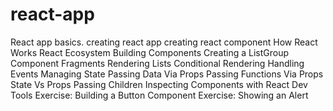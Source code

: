 # react-app
React app basics.
 creating react app
 creating react component
 How React Works
 React Ecosystem
 Building Components
 Creating a ListGroup Component
 Fragments
 Rendering Lists
 Conditional Rendering
 Handling Events
 Managing State
 Passing Data Via Props
 Passing Functions Via Props
 State Vs Props
 Passing Children
 Inspecting Components with React Dev Tools 
 Exercise: Building a Button Component 
 Exercise: Showing an Alert
